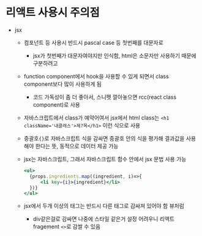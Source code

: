 # 리액트 사용시 주의점

* jsx
  * 컴포넌트 등 사용시 반드시 pascal case 등 첫번째를 대문자로
    * jsx가 첫번째가 대문자여야지만 인식함, html은 소문자만 사용하기 때문에 구분하려고
  * function component에서 hook을 사용할 수 있게 되면서 class component보다 많이 사용하게 됨
    * 코드 가독성이 좀 더 좋아서, 스니펫 깔아놓으면 rcc(react class component)로 사용
  * 자바스크립트에서 class가 예약어여서 jsx에서 html class는 `<h1 className='내클래스'>제?목</h1>` 이런 식으로 사용
  * 중괄호`{}`로 자바스크립트 식을 감싸면 중괄호 안의 식을 평가해 결과값을 사용해야 한다는 뜻, 동적으로 데이터 제공 가능
  * jsx는 자바스크립트, 그래서 자바스크립트 함수 안에서 jsx 문법 사용 가능
    ```jsx
    <ul>
      {props.ingredients.map((ingredient, i)=>{
          <li key={i}>{ingredient}</li>
      })}
    </ul>
    ```

  * jsx에서 두개 이상의 태그는 반드시 다른 태그로 감싸져 있어야 함 뷰처럼
    * div같은걸로 감싸면 나중에 스타일 같은거 설정 어려우니 리액트 fragement `<>`로 감쌀 수 있음